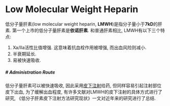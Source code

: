 # Low Molecular Weight Heparin

低分子量肝素(low molecular weight heparin, **LMWH**)是指分子量小于**7kD**的肝素. 第一个上市的低分子量肝素是**依诺肝素**. 和普通肝素相比, LMWH有以下三个特点: 

1. Ⅹa/Ⅱa活性比值增强. 这意味着抗血栓作用被增强, 而出血风险则减小.
2. 半衰期延长.
3. 易被快速吸收.



##### # Administration Route

低分子量肝素可以被快速吸收, 因此采用[皮下注射]()给药, 但同样容易引起注射部位皮下出血, 为了缓解出血程度, 有许多文献对LMWH的皮下注射的具体方式进行了研究, 《低分子肝素皮下注射方法研究现状》一文对近年来的研究进行了总结.







